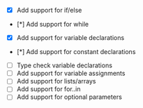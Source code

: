 * [x] Add support for if/else
* [*] Add support for while
* [x] Add support for variable declarations
* [*] Add support for constant declarations
* [ ] Type check variable declarations
* [ ] Add support for variable assignments
* [ ] Add support for lists/arrays
* [ ] Add support for for..in
* [ ] Add support for optional parameters